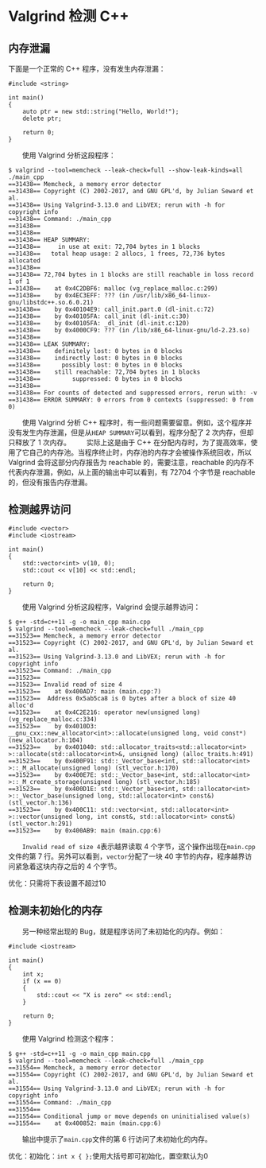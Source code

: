 # Valgrind 检测 C++ 



## 内存泄漏

下面是一个正常的 C++ 程序，没有发生内存泄漏：

```
#include <string>

int main()
{
    auto ptr = new std::string("Hello, World!");
    delete ptr;

    return 0;
}
```



　　使用 Valgrind 分析这段程序：

```
$ valgrind --tool=memcheck --leak-check=full --show-leak-kinds=all ./main_cpp
==31438== Memcheck, a memory error detector
==31438== Copyright (C) 2002-2017, and GNU GPL'd, by Julian Seward et al.
==31438== Using Valgrind-3.13.0 and LibVEX; rerun with -h for copyright info
==31438== Command: ./main_cpp
==31438==
==31438==
==31438== HEAP SUMMARY:
==31438==     in use at exit: 72,704 bytes in 1 blocks
==31438==   total heap usage: 2 allocs, 1 frees, 72,736 bytes allocated
==31438==
==31438== 72,704 bytes in 1 blocks are still reachable in loss record 1 of 1
==31438==    at 0x4C2DBF6: malloc (vg_replace_malloc.c:299)
==31438==    by 0x4EC3EFF: ??? (in /usr/lib/x86_64-linux-gnu/libstdc++.so.6.0.21)
==31438==    by 0x40104E9: call_init.part.0 (dl-init.c:72)
==31438==    by 0x40105FA: call_init (dl-init.c:30)
==31438==    by 0x40105FA: _dl_init (dl-init.c:120)
==31438==    by 0x4000CF9: ??? (in /lib/x86_64-linux-gnu/ld-2.23.so)
==31438==
==31438== LEAK SUMMARY:
==31438==    definitely lost: 0 bytes in 0 blocks
==31438==    indirectly lost: 0 bytes in 0 blocks
==31438==      possibly lost: 0 bytes in 0 blocks
==31438==    still reachable: 72,704 bytes in 1 blocks
==31438==         suppressed: 0 bytes in 0 blocks
==31438==
==31438== For counts of detected and suppressed errors, rerun with: -v
==31438== ERROR SUMMARY: 0 errors from 0 contexts (suppressed: 0 from 0)
```



　　使用 Valgrind 分析 C++ 程序时，有一些问题需要留意。例如，这个程序并没有发生内存泄漏，但是从`HEAP SUMMARY`可以看到，程序分配了 2 次内存，但却只释放了 1 次内存。
　　实际上这是由于 C++ 在分配内存时，为了提高效率，使用了它自己的内存池。当程序终止时，内存池的内存才会被操作系统回收，所以 Valgrind 会将这部分内存报告为 reachable 的，需要注意，reachable 的内存不代表内存泄漏，例如，从上面的输出中可以看到，有 72704 个字节是 reachable 的，但没有报告内存泄漏。



## 检测越界访问

```
#include <vector>
#include <iostream>

int main()
{
    std::vector<int> v(10, 0);
    std::cout << v[10] << std::endl;

    return 0;
}
```



　　使用 Valgrind 分析这段程序，Valgrind 会提示越界访问：

```
$ g++ -std=c++11 -g -o main_cpp main.cpp
$ valgrind --tool=memcheck --leak-check=full ./main_cpp
==31523== Memcheck, a memory error detector
==31523== Copyright (C) 2002-2017, and GNU GPL'd, by Julian Seward et al.
==31523== Using Valgrind-3.13.0 and LibVEX; rerun with -h for copyright info
==31523== Command: ./main_cpp
==31523==
==31523== Invalid read of size 4
==31523==    at 0x400AD7: main (main.cpp:7)
==31523==  Address 0x5ab5ca8 is 0 bytes after a block of size 40 alloc'd
==31523==    at 0x4C2E216: operator new(unsigned long) (vg_replace_malloc.c:334)
==31523==    by 0x4010D3: __gnu_cxx::new_allocator<int>::allocate(unsigned long, void const*) (new_allocator.h:104)
==31523==    by 0x401040: std::allocator_traits<std::allocator<int> >::allocate(std::allocator<int>&, unsigned long) (alloc_traits.h:491)
==31523==    by 0x400F91: std::_Vector_base<int, std::allocator<int> >::_M_allocate(unsigned long) (stl_vector.h:170)
==31523==    by 0x400E7E: std::_Vector_base<int, std::allocator<int> >::_M_create_storage(unsigned long) (stl_vector.h:185)
==31523==    by 0x400D1E: std::_Vector_base<int, std::allocator<int> >::_Vector_base(unsigned long, std::allocator<int> const&) (stl_vector.h:136)
==31523==    by 0x400C11: std::vector<int, std::allocator<int> >::vector(unsigned long, int const&, std::allocator<int> const&) (stl_vector.h:291)
==31523==    by 0x400AB9: main (main.cpp:6)
```



　　`Invalid read of size 4`表示越界读取 4 个字节，这个操作出现在`main.cpp`文件的第 7 行。另外可以看到，`vector`分配了一块 40 字节的内存，程序越界访问紧急着这块内存之后的 4 个字节。

优化：只需将下表设置不超过10

## 检测未初始化的内存

　　另一种经常出现的 Bug，就是程序访问了未初始化的内存。例如：

```
#include <iostream>

int main()
{
    int x;
    if (x == 0)
    {
        std::cout << "X is zero" << std::endl;
    }

    return 0;
}
```



　　使用 Valgrind 检测这个程序：

```
$ g++ -std=c++11 -g -o main_cpp main.cpp
$ valgrind --tool=memcheck --leak-check=full ./main_cpp
==31554== Memcheck, a memory error detector
==31554== Copyright (C) 2002-2017, and GNU GPL'd, by Julian Seward et al.
==31554== Using Valgrind-3.13.0 and LibVEX; rerun with -h for copyright info
==31554== Command: ./main_cpp
==31554==
==31554== Conditional jump or move depends on uninitialised value(s)
==31554==    at 0x400852: main (main.cpp:6)
```



　　输出中提示了`main.cpp`文件的第 6 行访问了未初始化的内存。

优化：初始化：`int x { };`使用大括号即可初始化，置空默认为0